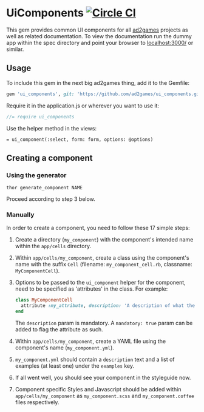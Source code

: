 # UiComponents [![Circle CI](https://circleci.com/gh/ad2games/ui_components.svg?style=svg)](https://circleci.com/gh/ad2games/ui_components)

This gem provides common UI components for all
[ad2games](http://www.ad2games.com/) projects as well as related documentation.
To view the documentation run the dummy app within the spec directory and
point your browser to [localhost:3000/](http://localhost:3000/) or similar.

## Usage

To include this gem in the next big ad2games thing, add it to the Gemfile:

```ruby
gem 'ui_components', git: 'https://github.com/ad2games/ui_components.git'
```

Require it in the application.js or wherever you want to use it:

```js
//= require ui_components
```

Use the helper method in the views:

```haml
= ui_component(:select, form: form, options: @options)
```

## Creating a component

### Using the generator

```
thor generate_component NAME
```
Proceed according to step 3 below.

### Manually

In order to create a component, you need to follow these 17 simple steps:

1. Create a directory (`my_component`) with the component's intended name
   within the `app/cells` directory.
2. Within `app/cells/my_component`, create a class using the component's
   name with the suffix `Cell` (filename: `my_component_cell.rb`, classname:
   `MyComponentCell`).
3. Options to be passed to the `ui_component` helper for the component,
   need to be specified as 'attributes' in the class. For example:

   ```ruby
   class MyComponentCell
     attribute :my_attribute, description: 'A description of what the attribute is for.'
   end
   ```

   The `description` param is mandatory. A `mandatory: true` param can be
   added to flag the attribute as such.
3. Within `app/cells/my_component`, create a YAML file using the component's
   name (`my_component.yml`).
4. `my_component.yml` should contain a `description` text and a list
   of examples (at least one) under the `examples` key.
5. If all went well, you should see your component in the styleguide
   now.
6. Component specific Styles and Javascript should be added within
   `app/cells/my_component` as
   `my_component.scss` and `my_component.coffee` files respectively.
